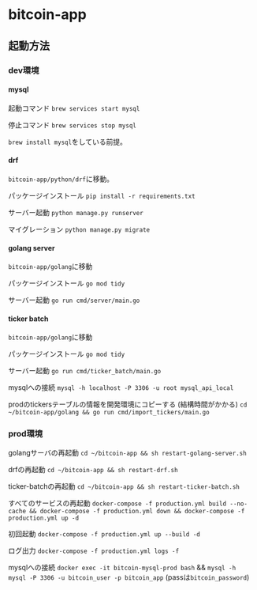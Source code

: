 # bitcoin-app

## 起動方法

### dev環境

#### mysql


起動コマンド
```brew services start mysql```

停止コマンド
```brew services stop mysql```

```brew install mysql```をしている前提。

#### drf

`bitcoin-app/python/drf`に移動。

パッケージインストール
```pip install -r requirements.txt```

サーバー起動
```python manage.py runserver```

マイグレーション
```python manage.py migrate```

#### golang server

`bitcoin-app/golang`に移動

パッケージインストール
```go mod tidy```

サーバー起動
```go run cmd/server/main.go```

#### ticker batch

`bitcoin-app/golang`に移動

パッケージインストール
```go mod tidy```

サーバー起動
```go run cmd/ticker_batch/main.go```

mysqlへの接続
```mysql -h localhost -P 3306 -u root mysql_api_local```

prodのtickersテーブルの情報を開発環境にコピーする (結構時間がかかる)
```cd ~/bitcoin-app/golang && go run cmd/import_tickers/main.go```


### prod環境

golangサーバの再起動
```cd ~/bitcoin-app && sh restart-golang-server.sh```

drfの再起動
```cd ~/bitcoin-app && sh restart-drf.sh```

ticker-batchの再起動
```cd ~/bitcoin-app && sh restart-ticker-batch.sh```

すべてのサービスの再起動
```docker-compose -f production.yml build --no-cache && docker-compose -f production.yml down && docker-compose -f production.yml up -d```

初回起動
```docker-compose -f production.yml up --build -d```

ログ出力
```docker-compose -f production.yml logs -f```

mysqlへの接続
```docker exec -it bitcoin-mysql-prod bash``` &&
```mysql -h mysql -P 3306 -u bitcoin_user -p bitcoin_app``` (passは`bitcoin_password`)
